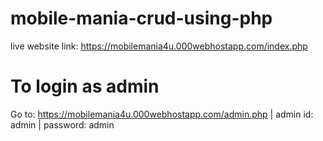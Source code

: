 # mobile-mania-crud-using-php

live website link: https://mobilemania4u.000webhostapp.com/index.php

# To login as admin
Go to: https://mobilemania4u.000webhostapp.com/admin.php
| admin id: admin
| password: admin
